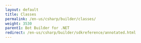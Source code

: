 ```yaml
---
layout: default
title: Classes
permalink: /en-us/csharp/builder/classes/
weight: 3530
parent1: Bot Builder for .NET
redirect: /en-us/csharp/builder/sdkreference/annotated.html
---
```



